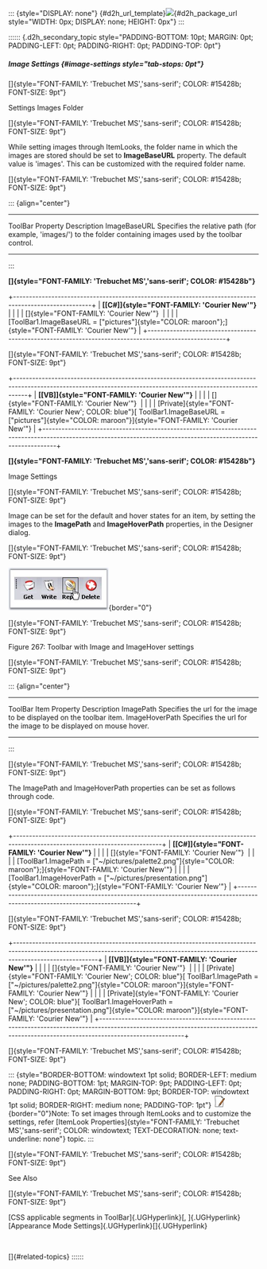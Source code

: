 ::: {style="DISPLAY: none"}
[](ms-xhelp:///?Id=d2h_url_template){#d2h_url_template}![](!package_url!){#d2h_package_url style="WIDTH: 0px; DISPLAY: none; HEIGHT: 0px"}
:::

:::::: {.d2h_secondary_topic style="PADDING-BOTTOM: 10pt; MARGIN: 0pt; PADDING-LEFT: 0pt; PADDING-RIGHT: 0pt; PADDING-TOP: 0pt"}
##### Image Settings {#image-settings style="tab-stops: 0pt"}

[]{style="FONT-FAMILY: 'Trebuchet MS','sans-serif'; COLOR: #15428b; FONT-SIZE: 9pt"} 

Settings Images Folder

[]{style="FONT-FAMILY: 'Trebuchet MS','sans-serif'; COLOR: #15428b; FONT-SIZE: 9pt"} 

While setting images through ItemLooks, the folder name in which the images are stored should be set to **ImageBaseURL** property. The default value is \'images\'. This can be customized with the required folder name.

[]{style="FONT-FAMILY: 'Trebuchet MS','sans-serif'; COLOR: #15428b; FONT-SIZE: 9pt"} 

::: {align="center"}
  ------------------ ---------------------------------------------------------------------------------------------------------------------
  ToolBar Property   Description
  ImageBaseURL       Specifies the relative path (for example, \'images/\') to the folder containing images used by the toolbar control.
  ------------------ ---------------------------------------------------------------------------------------------------------------------
:::

**[]{style="FONT-FAMILY: 'Trebuchet MS','sans-serif'; COLOR: #15428b"}** 

+------------------------------------------------------------------------------------------------------+
| **[\[C#\]]{style="FONT-FAMILY: 'Courier New'"}**                                                     |
|                                                                                                      |
| []{style="FONT-FAMILY: 'Courier New'"}                                                               |
|                                                                                                      |
| [ToolBar1.ImageBaseURL = [\"pictures\"]{style="COLOR: maroon"};]{style="FONT-FAMILY: 'Courier New'"} |
+------------------------------------------------------------------------------------------------------+

[]{style="FONT-FAMILY: 'Trebuchet MS','sans-serif'; COLOR: #15428b; FONT-SIZE: 9pt"} 

+----------------------------------------------------------------------------------------------------------------------------------------------------------------+
| **[\[VB\]]{style="FONT-FAMILY: 'Courier New'"}**                                                                                                               |
|                                                                                                                                                                |
| []{style="FONT-FAMILY: 'Courier New'"}                                                                                                                         |
|                                                                                                                                                                |
| [Private]{style="FONT-FAMILY: 'Courier New'; COLOR: blue"}[ ToolBar1.ImageBaseURL = [\"pictures\"]{style="COLOR: maroon"}]{style="FONT-FAMILY: 'Courier New'"} |
+----------------------------------------------------------------------------------------------------------------------------------------------------------------+

**[]{style="FONT-FAMILY: 'Trebuchet MS','sans-serif'; COLOR: #15428b"}** 

Image Settings

[]{style="FONT-FAMILY: 'Trebuchet MS','sans-serif'; COLOR: #15428b; FONT-SIZE: 9pt"} 

Image can be set for the default and hover states for an item, by setting the images to the **ImagePath** and **ImageHoverPath** properties, in the Designer dialog.

[]{style="FONT-FAMILY: 'Trebuchet MS','sans-serif'; COLOR: #15428b; FONT-SIZE: 9pt"} 

![](ImagesExt/image72_369.jpg){border="0"}

[]{style="FONT-FAMILY: 'Trebuchet MS','sans-serif'; COLOR: #15428b; FONT-SIZE: 9pt"} 

Figure 267: Toolbar with Image and ImageHover settings

[]{style="FONT-FAMILY: 'Trebuchet MS','sans-serif'; COLOR: #15428b; FONT-SIZE: 9pt"} 

::: {align="center"}
  ----------------------- ----------------------------------------------------------------------
  ToolBar Item Property   Description
  ImagePath               Specifies the url for the image to be displayed on the toolbar item.
  ImageHoverPath          Specifies the url for the image to be displayed on mouse hover.
  ----------------------- ----------------------------------------------------------------------
:::

[]{style="FONT-FAMILY: 'Trebuchet MS','sans-serif'; COLOR: #15428b; FONT-SIZE: 9pt"} 

The ImagePath and ImageHoverPath properties can be set as follows through code.

[]{style="FONT-FAMILY: 'Trebuchet MS','sans-serif'; COLOR: #15428b; FONT-SIZE: 9pt"} 

+----------------------------------------------------------------------------------------------------------------------------+
| **[\[C#\]]{style="FONT-FAMILY: 'Courier New'"}**                                                                           |
|                                                                                                                            |
| []{style="FONT-FAMILY: 'Courier New'"}                                                                                     |
|                                                                                                                            |
| [ToolBar1.ImagePath = [\"\~/pictures/palette2.png\"]{style="COLOR: maroon"};]{style="FONT-FAMILY: 'Courier New'"}          |
|                                                                                                                            |
| [ToolBar1.ImageHoverPath = [\"\~/pictures/presentation.png\"]{style="COLOR: maroon"};]{style="FONT-FAMILY: 'Courier New'"} |
+----------------------------------------------------------------------------------------------------------------------------+

[]{style="FONT-FAMILY: 'Trebuchet MS','sans-serif'; COLOR: #15428b; FONT-SIZE: 9pt"} 

+--------------------------------------------------------------------------------------------------------------------------------------------------------------------------------------+
| **[\[VB\]]{style="FONT-FAMILY: 'Courier New'"}**                                                                                                                                     |
|                                                                                                                                                                                      |
| []{style="FONT-FAMILY: 'Courier New'"}                                                                                                                                               |
|                                                                                                                                                                                      |
| [Private]{style="FONT-FAMILY: 'Courier New'; COLOR: blue"}[ ToolBar1.ImagePath = [\"\~/pictures/palette2.png\"]{style="COLOR: maroon"}]{style="FONT-FAMILY: 'Courier New'"}          |
|                                                                                                                                                                                      |
| [Private]{style="FONT-FAMILY: 'Courier New'; COLOR: blue"}[ ToolBar1.ImageHoverPath = [\"\~/pictures/presentation.png\"]{style="COLOR: maroon"}]{style="FONT-FAMILY: 'Courier New'"} |
+--------------------------------------------------------------------------------------------------------------------------------------------------------------------------------------+

[]{style="FONT-FAMILY: 'Trebuchet MS','sans-serif'; COLOR: #15428b; FONT-SIZE: 9pt"} 

::: {style="BORDER-BOTTOM: windowtext 1pt solid; BORDER-LEFT: medium none; PADDING-BOTTOM: 1pt; MARGIN-TOP: 9pt; PADDING-LEFT: 0pt; PADDING-RIGHT: 0pt; MARGIN-BOTTOM: 9pt; BORDER-TOP: windowtext 1pt solid; BORDER-RIGHT: medium none; PADDING-TOP: 1pt"}
![](ImagesExt/image72_1.jpg){border="0"}Note: To set images through ItemLooks and to customize the settings, refer [ItemLook Properties]{style="FONT-FAMILY: 'Trebuchet MS','sans-serif'; COLOR: windowtext; TEXT-DECORATION: none; text-underline: none"} topic.
:::

[]{style="FONT-FAMILY: 'Trebuchet MS','sans-serif'; COLOR: #15428b; FONT-SIZE: 9pt"} 

See Also

[]{style="FONT-FAMILY: 'Trebuchet MS','sans-serif'; COLOR: #15428b; FONT-SIZE: 9pt"} 

[CSS applicable segments in ToolBar]{.UGHyperlink}[, ]{.UGHyperlink}[Appearance Mode Settings]{.UGHyperlink}[]{.UGHyperlink}

 

[]{#related-topics}
::::::

